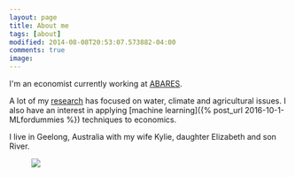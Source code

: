 ```yaml
---
layout: page
title: About me
tags: [about]
modified: 2014-08-08T20:53:07.573882-04:00
comments: true
image:
---
```


I'm an economist currently working at [ABARES](http://www.agriculture.gov.au/abares). 

A lot of my [research](../research) has focused on water, climate and agricultural issues. I also have an interest in applying [machine learning]({% post_url 2016-10-1-MLfordummies %}) techniques to economics.

I live in Geelong, Australia with my wife Kylie, daughter Elizabeth and son River.

<figure>
	<img src="http://nealbob.github.io/images/dadee.jpg">
</figure>
